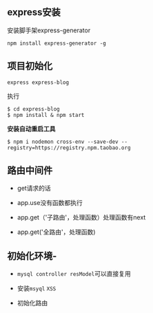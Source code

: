 ## express安装

安装脚手架express-generator

```
npm install express-generator -g
```

## **项目初始化**

```
express express-blog
```

执行

```
$ cd express-blog
$ npm install & npm start
```

**安装自动重启工具**

```
$ npm i nodemon cross-env --save-dev --registry=https://registry.npm.taobao.org
```

## 路由中间件

- get请求的话

- app.use没有函数都执行

- app.get（'子路由'，处理函数）处理函数有next

- app.get('全路由'，处理函数)

## 初始化环境- 

- `mysql controller resModel`可以直接复用

- 安装`msyql`  `XSS`
- 初始化路由